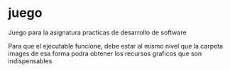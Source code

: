 # juego
Juego para la asignatura practicas de desarrollo de software

Para que el ejecutable funcione, debe estar al mismo nivel que la carpeta images
de esa forma podra obtener los recursos graficos que son indispensables
